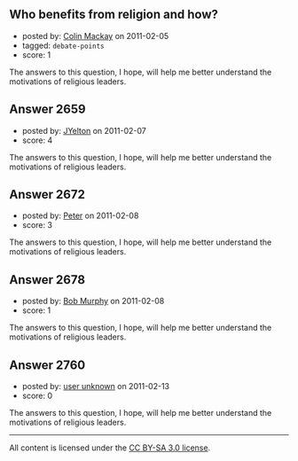 ## Who benefits from religion and how?

- posted by: [Colin Mackay](https://stackexchange.com/users/-1/30-colin-mackay) on 2011-02-05
- tagged: `debate-points`
- score: 1

The answers to this question, I hope, will help me better understand the motivations of religious leaders. 


## Answer 2659

- posted by: [JYelton](https://stackexchange.com/users/-1/585-jyelton) on 2011-02-07
- score: 4

The answers to this question, I hope, will help me better understand the motivations of religious leaders. 


## Answer 2672

- posted by: [Peter](https://stackexchange.com/users/-1/168-peter) on 2011-02-08
- score: 3

The answers to this question, I hope, will help me better understand the motivations of religious leaders. 


## Answer 2678

- posted by: [Bob Murphy](https://stackexchange.com/users/-1/674-bob-murphy) on 2011-02-08
- score: 1

The answers to this question, I hope, will help me better understand the motivations of religious leaders. 


## Answer 2760

- posted by: [user unknown](https://stackexchange.com/users/-1/992-user-unknown) on 2011-02-13
- score: 0

The answers to this question, I hope, will help me better understand the motivations of religious leaders. 



---

All content is licensed under the [CC BY-SA 3.0 license](https://creativecommons.org/licenses/by-sa/3.0/).
